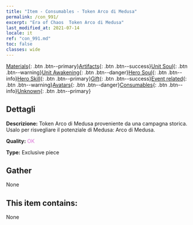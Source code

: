 ```yaml
---
title: "Item - Consumables - Token Arco di Medusa"
permalink: /con_991/
excerpt: "Era of Chaos  Token Arco di Medusa"
last_modified_at: 2021-07-14
locale: it
ref: "con_991.md"
toc: false
classes: wide
---
```

 [Materials](/ItemsIT/){: .btn .btn--primary}[Artifacts](/ItemsIT/Artifacts/){: .btn .btn--success}[Unit Soul](/ItemsIT/UnitSoul/){: .btn .btn--warning}[Unit Awakening](/ItemsIT/UnitAwakening/){: .btn .btn--danger}[Hero Soul](/ItemsIT/HeroSoul/){: .btn .btn--info}[Hero Skill](/ItemsIT/HeroSkill/){: .btn .btn--primary}[Gift](/ItemsIT/Gift/){: .btn .btn--success}[Event related](/ItemsIT/Events/){: .btn .btn--warning}[Avatars](/ItemsIT/Avatars/){: .btn .btn--danger}[Consumables](/ItemsIT/Consumables/){: .btn .btn--info}[Unknown](/ItemsIT/Unknown/){: .btn .btn--primary}

## Dettagli
 **Descrizione:** Token Arco di Medusa proveniente da una campagna storica. Usalo per risvegliare il potenziale di Medusa: Arco di Medusa.

 **Quality:** <span style="color: #DA70D6">OK</span>

 **Type:** Exclusive piece

## Gather

  None

## This item contains:

  None

